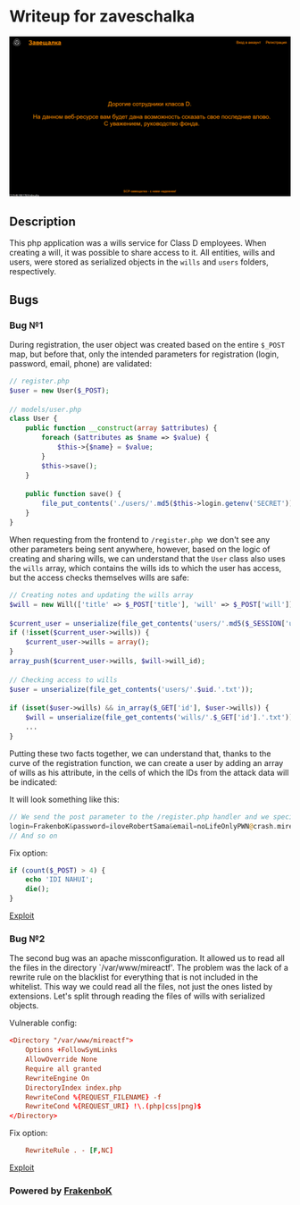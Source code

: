 # Writeup for zaveschalka

![service](img/service.png)

## Description

This php application was a wills service for Class D employees. When creating a will, it was possible to share access to it. All entities, wills and users, were stored as serialized objects in the `wills` and `users` folders, respectively.

## Bugs

### Bug №1

During registration, the user object was created based on the entire `$_POST` map, but before that, only the intended parameters for registration (login, password, email, phone) are validated:

``` php
// register.php
$user = new User($_POST);

// models/user.php
class User {
    public function __construct(array $attributes) {
        foreach ($attributes as $name => $value) {
            $this->{$name} = $value;
        }
        $this->save();
    }

    public function save() {
        file_put_contents('./users/'.md5($this->login.getenv('SECRET')).'.txt', serialize($this));
    }
}
```

When requesting from the frontend to `/register.php `we don't see any other parameters being sent anywhere, however, based on the logic of creating and sharing wills, we can understand that the `User` class also uses the `wills` array, which contains the wills ids to which the user has access, but the access checks themselves wills are safe:

```php
// Creating notes and updating the wills array
$will = new Will(['title' => $_POST['title'], 'will' => $_POST['will']]);

$current_user = unserialize(file_get_contents('users/'.md5($_SESSION['user'].getenv('SECRET')).'.txt'));
if (!isset($current_user->wills)) {
    $current_user->wills = array();
}
array_push($current_user->wills, $will->will_id); 

// Checking access to wills
$user = unserialize(file_get_contents('users/'.$uid.'.txt'));

if (isset($user->wills) && in_array($_GET['id'], $user->wills)) {
    $will = unserialize(file_get_contents('wills/'.$_GET['id'].'.txt'));
    ...
}
```

Putting these two facts together, we can understand that, thanks to the curve of the registration function, we can create a user by adding an array of wills as his attribute, in the cells of which the IDs from the attack data will be indicated:

It will look something like this:

``` php
// We send the post parameter to the /register.php handler and we specify something like as the date:
login=FrakenboK&password=iloveRobertSama&email=noLifeOnlyPWN@crash.mirea&phone=1337&wills[0]=<will_id>&wills[1]=<will_id>&...
// And so on
```

Fix option:

``` php
if (count($_POST) > 4) {
    echo 'IDI NAHUI';
    die();
}
```

[Exploit](./exploit_object_injection.py)

### Bug №2

The second bug was an apache missconfiguration. It allowed us to read all the files in the directory `/var/www/mireactf'. The problem was the lack of a rewrite rule on the blacklist for everything that is not included in the whitelist. This way we could read all the files, not just the ones listed by extensions. Let's split through reading the files of wills with serialized objects.

Vulnerable config:

``` conf
<Directory "/var/www/mireactf">
    Options +FollowSymLinks
    AllowOverride None
    Require all granted
    RewriteEngine On
    DirectoryIndex index.php
    RewriteCond %{REQUEST_FILENAME} -f
    RewriteCond %{REQUEST_URI} !\.(php|css|png)$
</Directory>
```

Fix option:

``` conf
    RewriteRule . - [F,NC]
```

[Exploit](./exploit_apache_missconfig.py)

### Powered by [FrakenboK](https://t.me/helloworlddlrowolleh)
